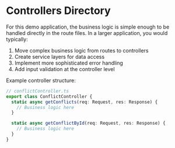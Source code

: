 # Controllers Directory

For this demo application, the business logic is simple enough to be handled directly in the route files. In a larger application, you would typically:

1. Move complex business logic from routes to controllers
2. Create service layers for data access
3. Implement more sophisticated error handling
4. Add input validation at the controller level

Example controller structure:
```typescript
// conflictController.ts
export class ConflictController {
  static async getConflicts(req: Request, res: Response) {
    // Business logic here
  }

  static async getConflictById(req: Request, res: Response) {
    // Business logic here
  }
}
```